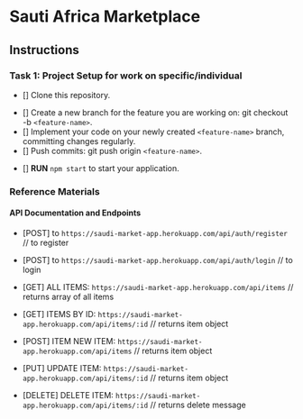 # Sauti Africa Marketplace

## Instructions

### Task 1: Project Setup for work on specific/individual

* [] Clone this repository.
- [] Create a new branch for the feature you are working on: git checkout -b `<feature-name>`.
- [] Implement your code on your newly created `<feature-name>` branch, committing changes regularly.
- [] Push commits: git push origin `<feature-name>`.
* [] **RUN** `npm start` to start your application.

### Reference Materials

#### API Documentation and Endpoints

* [POST] to `https://saudi-market-app.herokuapp.com/api/auth/register`
  // to register
* [POST] to `https://saudi-market-app.herokuapp.com/api/auth/login`
  // to login

* [GET] ALL ITEMS: `https://saudi-market-app.herokuapp.com/api/items`
  // returns array of all items
* [GET] ITEMS BY ID: `https://saudi-market-app.herokuapp.com/api/items/:id`
  // returns item object
* [POST] ITEM NEW ITEM: `https://saudi-market-app.herokuapp.com/api/items`
  // returns item object
* [PUT]  UPDATE ITEM: `https://saudi-market-app.herokuapp.com/api/items/:id`
  // returns item object
* [DELETE] DELETE ITEM: `https://saudi-market-app.herokuapp.com/api/items/:id`
  // returns delete message


